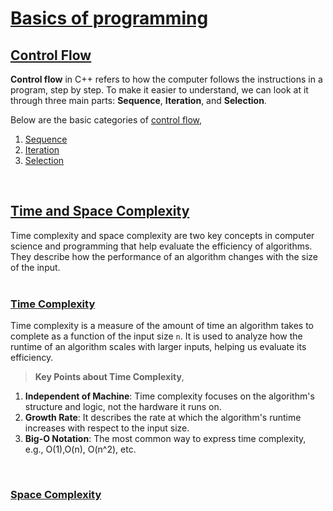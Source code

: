 # [Basics of programming](#basics-of-programming)

## [Control Flow](#control-flow)
**Control flow** in C++ refers to how the computer follows the instructions in a program, step by step. To make it easier to understand, we can look at it through three main parts: **Sequence**, **Iteration**, and **Selection**.<br>

Below are the basic categories of [control flow](https://github.com/ingaleshubhankar/CPP-HANDBOOK/blob/main/Basics%20of%20programming/ControlFlow.md#control-flow),
1. [Sequence](https://github.com/ingaleshubhankar/CPP-HANDBOOK/blob/main/Basics%20of%20programming/ControlFlow.md#1-sequence)
2. [Iteration](https://github.com/ingaleshubhankar/CPP-HANDBOOK/blob/main/Basics%20of%20programming/ControlFlow.md#2-iteration)
3. [Selection](https://github.com/ingaleshubhankar/CPP-HANDBOOK/blob/main/Basics%20of%20programming/ControlFlow.md#3-selection)
<br>



## [Time and Space Complexity](#time-and-space-complexity)
Time complexity and space complexity are two key concepts in computer science and programming that help evaluate the efficiency of algorithms. They describe how the performance of an algorithm changes with the size of the input.<br>
<br>

### [Time Complexity](#time-complexity)
Time complexity is a measure of the amount of time an algorithm takes to complete as a function of the input size `n`. It is used to analyze how the runtime of an algorithm scales with larger inputs, helping us evaluate its efficiency.<br>

> **Key Points about Time Complexity**,
1. **Independent of Machine**: Time complexity focuses on the algorithm's structure and logic, not the hardware it runs on.
2. **Growth Rate**: It describes the rate at which the algorithm's runtime increases with respect to the input size.
3. **Big-O Notation**: The most common way to express time complexity, e.g., O(1),O(n), O(n^2), etc.<br>
<br>


### [Space Complexity](#space-complexity)



